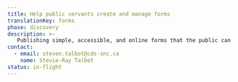 ```yaml
---
title: Help public servants create and manage forms
translationKey: forms
phase: discovery
description: >-
   Publishing simple, accessible, and online forms that the public can use to get the services or benefits they need.
contact:
  - email: steven.talbot@cds-snc.ca
    name: Stevie-Ray Talbot 
status: in-flight
---
```

